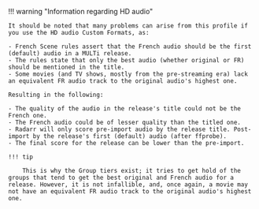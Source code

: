 !!! warning "Information regarding HD audio"

    It should be noted that many problems can arise from this profile if you use the HD audio Custom Formats, as:

    - French Scene rules assert that the French audio should be the first (default) audio in a MULTi release.
    - The rules state that only the best audio (whether original or FR) should be mentioned in the title.
    - Some movies (and TV shows, mostly from the pre-streaming era) lack an equivalent FR audio track to the original audio's highest one.

    Resulting in the following:

    - The quality of the audio in the release's title could not be the French one.
    - The French audio could be of lesser quality than the titled one.
    - Radarr will only score pre-import audio by the release title. Post-import by the release's first (default) audio (after ffprobe).
    - The final score for the release can be lower than the pre-import.

    !!! tip

        This is why the Group tiers exist; it tries to get hold of the groups that tend to get the best original and French audio for a release. However, it is not infallible, and, once again, a movie may not have an equivalent FR audio track to the original audio's highest one.
